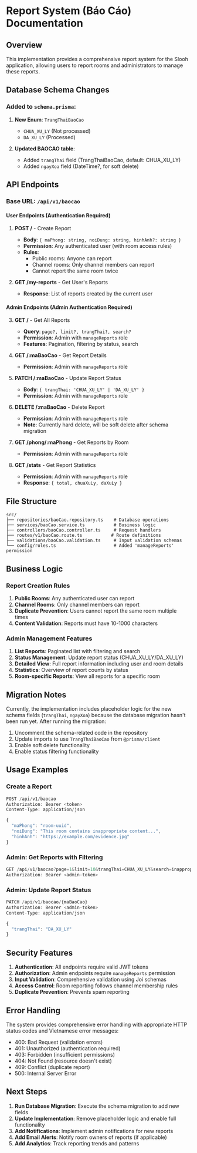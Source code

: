 # Report System (Báo Cáo) Documentation

## Overview
This implementation provides a comprehensive report system for the Slooh application, allowing users to report rooms and administrators to manage these reports.

## Database Schema Changes

### Added to `schema.prisma`:
1. **New Enum**: `TrangThaiBaoCao`
   - `CHUA_XU_LY` (Not processed)
   - `DA_XU_LY` (Processed)

2. **Updated BAOCAO table**:
   - Added `trangThai` field (TrangThaiBaoCao, default: CHUA_XU_LY)
   - Added `ngayXoa` field (DateTime?, for soft delete)

## API Endpoints

### Base URL: `/api/v1/baocao`

#### User Endpoints (Authentication Required)

1. **POST /** - Create Report
   - **Body**: `{ maPhong: string, noiDung: string, hinhAnh?: string }`
   - **Permission**: Any authenticated user (with room access rules)
   - **Rules**: 
     - Public rooms: Anyone can report
     - Channel rooms: Only channel members can report
     - Cannot report the same room twice

2. **GET /my-reports** - Get User's Reports
   - **Response**: List of reports created by the current user

#### Admin Endpoints (Admin Authentication Required)

3. **GET /** - Get All Reports
   - **Query**: `page?, limit?, trangThai?, search?`
   - **Permission**: Admin with `manageReports` role
   - **Features**: Pagination, filtering by status, search

4. **GET /:maBaoCao** - Get Report Details
   - **Permission**: Admin with `manageReports` role

5. **PATCH /:maBaoCao** - Update Report Status
   - **Body**: `{ trangThai: 'CHUA_XU_LY' | 'DA_XU_LY' }`
   - **Permission**: Admin with `manageReports` role

6. **DELETE /:maBaoCao** - Delete Report
   - **Permission**: Admin with `manageReports` role
   - **Note**: Currently hard delete, will be soft delete after schema migration

7. **GET /phong/:maPhong** - Get Reports by Room
   - **Permission**: Admin with `manageReports` role

8. **GET /stats** - Get Report Statistics
   - **Permission**: Admin with `manageReports` role
   - **Response**: `{ total, chuaXuLy, daXuLy }`

## File Structure

```
src/
├── repositories/baoCao.repository.ts    # Database operations
├── services/baoCao.service.ts           # Business logic
├── controllers/baoCao.controller.ts     # Request handlers
├── routes/v1/baoCao.route.ts           # Route definitions
├── validations/baoCao.validation.ts     # Input validation schemas
└── config/roles.ts                      # Added 'manageReports' permission
```

## Business Logic

### Report Creation Rules
1. **Public Rooms**: Any authenticated user can report
2. **Channel Rooms**: Only channel members can report
3. **Duplicate Prevention**: Users cannot report the same room multiple times
4. **Content Validation**: Reports must have 10-1000 characters

### Admin Management Features
1. **List Reports**: Paginated list with filtering and search
2. **Status Management**: Update report status (CHUA_XU_LY/DA_XU_LY)
3. **Detailed View**: Full report information including user and room details
4. **Statistics**: Overview of report counts by status
5. **Room-specific Reports**: View all reports for a specific room

## Migration Notes

Currently, the implementation includes placeholder logic for the new schema fields (`trangThai`, `ngayXoa`) because the database migration hasn't been run yet. After running the migration:

1. Uncomment the schema-related code in the repository
2. Update imports to use `TrangThaiBaoCao` from `@prisma/client`
3. Enable soft delete functionality
4. Enable status filtering functionality

## Usage Examples

### Create a Report
```typescript
POST /api/v1/baocao
Authorization: Bearer <token>
Content-Type: application/json

{
  "maPhong": "room-uuid",
  "noiDung": "This room contains inappropriate content...",
  "hinhAnh": "https://example.com/evidence.jpg"
}
```

### Admin: Get Reports with Filtering
```typescript
GET /api/v1/baocao?page=1&limit=10&trangThai=CHUA_XU_LY&search=inappropriate
Authorization: Bearer <admin-token>
```

### Admin: Update Report Status
```typescript
PATCH /api/v1/baocao/{maBaoCao}
Authorization: Bearer <admin-token>
Content-Type: application/json

{
  "trangThai": "DA_XU_LY"
}
```

## Security Features

1. **Authentication**: All endpoints require valid JWT tokens
2. **Authorization**: Admin endpoints require `manageReports` permission
3. **Input Validation**: Comprehensive validation using Joi schemas
4. **Access Control**: Room reporting follows channel membership rules
5. **Duplicate Prevention**: Prevents spam reporting

## Error Handling

The system provides comprehensive error handling with appropriate HTTP status codes and Vietnamese error messages:
- 400: Bad Request (validation errors)
- 401: Unauthorized (authentication required)
- 403: Forbidden (insufficient permissions)
- 404: Not Found (resource doesn't exist)
- 409: Conflict (duplicate report)
- 500: Internal Server Error

## Next Steps

1. **Run Database Migration**: Execute the schema migration to add new fields
2. **Update Implementation**: Remove placeholder logic and enable full functionality
3. **Add Notifications**: Implement admin notifications for new reports
4. **Add Email Alerts**: Notify room owners of reports (if applicable)
5. **Add Analytics**: Track reporting trends and patterns
